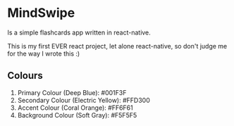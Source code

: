 # MindSwipe

Is a simple flashcards app written in react-native.

This is my first EVER react project, let alone react-native, so don't judge me for the way I wrote this :)

## Colours

1. Primary Colour (Deep Blue): #001F3F
2. Secondary Colour (Electric Yellow): #FFD300
3. Accent Colour (Coral Orange): #FF6F61
4. Background Colour (Soft Gray): #F5F5F5
